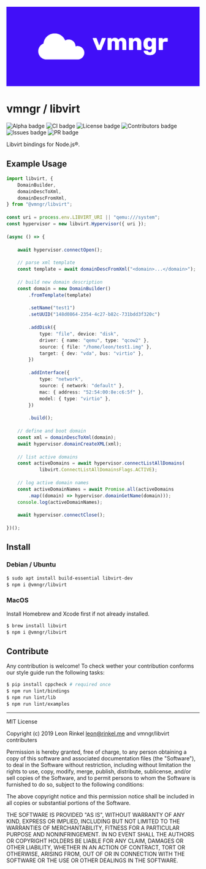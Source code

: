 ![Cover image][cover]

# vmngr / libvirt

![Alpha badge][alphabadge]
![CI badge][cibadge]
![License badge][licensebadge]
![Contributors badge][contribadge]
![Issues badge][issuesbadge]
![PR badge][prbadge]

Libvirt bindings for Node.js®.

## Example Usage

```typescript
import libvirt, {
    DomainBuilder,
    domainDescToXml,
    domainDescFromXml,
} from "@vmngr/libvirt";

const uri = process.env.LIBVIRT_URI || "qemu:///system";
const hypervisor = new libvirt.Hypervisor({ uri });

(async () => {

    await hypervisor.connectOpen();

    // parse xml template
    const template = await domainDescFromXml("<domain>...</domain>");

    // build new domain description
    const domain = new DomainBuilder()
        .fromTemplate(template)

        .setName("test1")
        .setUUID("148d0864-2354-4c27-b82c-731bdd3f320c")

        .addDisk({
            type: "file", device: "disk",
            driver: { name: "qemu", type: "qcow2" },
            source: { file: "/home/leon/test1.img" },
            target: { dev: "vda", bus: "virtio" },
        })

        .addInterface({
            type: "network",
            source: { network: "default" },
            mac: { address: "52:54:00:8e:c6:5f" },
            model: { type: "virtio" },
        })

        .build();

    // define and boot domain
    const xml = domainDescToXml(domain);
    await hypervisor.domainCreateXML(xml);

    // list active domains
    const activeDomains = await hypervisor.connectListAllDomains(
            libvirt.ConnectListAllDomainsFlags.ACTIVE);

    // log active domain names
    const activeDomainNames = await Promise.all(activeDomains
        .map((domain) => hypervisor.domainGetName(domain)));
    console.log(activeDomainNames);

    await hypervisor.connectClose();

})();
```

## Install

### Debian / Ubuntu
```bash
$ sudo apt install build-essential libvirt-dev
$ npm i @vmngr/libvirt
```

### MacOS
Install Homebrew and Xcode first if not already installed.
```bash
$ brew install libvirt
$ npm i @vmngr/libvirt
```

## Contribute

Any contribution is welcome! To check wether your contribution conforms our style guide run the following tasks:
```bash
$ pip install cppcheck # required once
$ npm run lint/bindings
$ npm run lint/lib
$ npm run lint/examples
```

---

MIT License

Copyright (c) 2019 Leon Rinkel <leon@rinkel.me> and vmngr/libvirt contributers

Permission is hereby granted, free of charge, to any person obtaining a copy
of this software and associated documentation files (the "Software"), to deal
in the Software without restriction, including without limitation the rights
to use, copy, modify, merge, publish, distribute, sublicense, and/or sell
copies of the Software, and to permit persons to whom the Software is
furnished to do so, subject to the following conditions:

The above copyright notice and this permission notice shall be included in all
copies or substantial portions of the Software.

THE SOFTWARE IS PROVIDED "AS IS", WITHOUT WARRANTY OF ANY KIND, EXPRESS OR
IMPLIED, INCLUDING BUT NOT LIMITED TO THE WARRANTIES OF MERCHANTABILITY,
FITNESS FOR A PARTICULAR PURPOSE AND NONINFRINGEMENT. IN NO EVENT SHALL THE
AUTHORS OR COPYRIGHT HOLDERS BE LIABLE FOR ANY CLAIM, DAMAGES OR OTHER
LIABILITY, WHETHER IN AN ACTION OF CONTRACT, TORT OR OTHERWISE, ARISING FROM,
OUT OF OR IN CONNECTION WITH THE SOFTWARE OR THE USE OR OTHER DEALINGS IN THE
SOFTWARE.


[cover]: cover.png "Cover image"

[alphabadge]: https://img.shields.io/badge/-alpha-green "Alpha badge"
[licensebadge]: https://img.shields.io/github/license/vmngr/libvirt "License badge"
[cibadge]: https://github.com/vmngr/libvirt/workflows/CI/badge.svg "CI badge"
[contribadge]: https://img.shields.io/github/contributors/vmngr/libvirt "Contributors badge"
[issuesbadge]: https://img.shields.io/github/issues/vmngr/libvirt "Issues badge"
[prbadge]: https://img.shields.io/github/issues-pr/vmngr/libvirt "PR badge"
